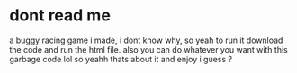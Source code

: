 # dont read me
a buggy racing game i made, i dont know why, so yeah
to run it download the code and run the html file.
also you can do whatever you want with this garbage code lol
so yeahh thats about it and enjoy i guess ?

